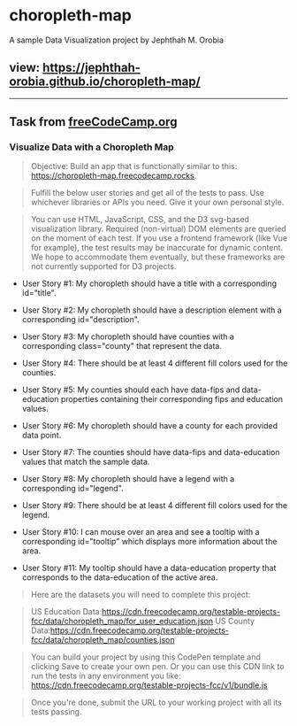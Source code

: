 # choropleth-map

A sample Data Visualization project by Jephthah M. Orobia

## view: https://jephthah-orobia.github.io/choropleth-map/

---

## Task from [freeCodeCamp.org](https://freecodecamp.org)

### Visualize Data with a Choropleth Map

> Objective: Build an app that is functionally similar to this: https://choropleth-map.freecodecamp.rocks.

> Fulfill the below user stories and get all of the tests to pass. Use whichever libraries or APIs you need. Give it your own personal style.

> You can use HTML, JavaScript, CSS, and the D3 svg-based visualization library. Required (non-virtual) DOM elements are queried on the moment of each test. If you use a frontend framework (like Vue for example), the test results may be inaccurate for dynamic content. We hope to accommodate them eventually, but these frameworks are not currently supported for D3 projects.

- User Story #1: My choropleth should have a title with a corresponding id="title".

- User Story #2: My choropleth should have a description element with a corresponding id="description".

- User Story #3: My choropleth should have counties with a corresponding class="county" that represent the data.

- User Story #4: There should be at least 4 different fill colors used for the counties.

- User Story #5: My counties should each have data-fips and data-education properties containing their corresponding fips and education values.

- User Story #6: My choropleth should have a county for each provided data point.

- User Story #7: The counties should have data-fips and data-education values that match the sample data.

- User Story #8: My choropleth should have a legend with a corresponding id="legend".

- User Story #9: There should be at least 4 different fill colors used for the legend.

- User Story #10: I can mouse over an area and see a tooltip with a corresponding id="tooltip" which displays more information about the area.

- User Story #11: My tooltip should have a data-education property that corresponds to the data-education of the active area.

> Here are the datasets you will need to complete this project:

> US Education Data:https://cdn.freecodecamp.org/testable-projects-fcc/data/choropleth_map/for_user_education.json
> US County Data:https://cdn.freecodecamp.org/testable-projects-fcc/data/choropleth_map/counties.json

> You can build your project by using this CodePen template and clicking Save to create your own pen. Or you can use this CDN link to run the tests in any environment you like: https://cdn.freecodecamp.org/testable-projects-fcc/v1/bundle.js

> Once you're done, submit the URL to your working project with all its tests passing.
